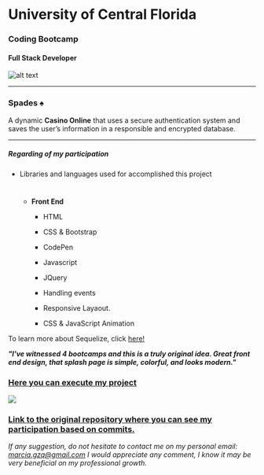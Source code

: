 # University of Central Florida
### Coding Bootcamp 
#### Full Stack Developer 
![alt text](https://portfolium1.cloudimg.io/s/crop/128x128/https://cdn.portfolium.com/ugcs3%2Fedu%2F9tDF4wvqRdewUvBbZ97x_PegasusBrightGold150x150.png "Logo Title Text 1")
- - -

### Spades ♠️
A dynamic **Casino Online** that uses a secure authentication system and saves the user’s information in a responsible and encrypted database.

- - - - 


##### Regarding of my participation

*  Libraries and languages used for accomplished this project

    #
    * __Front End__
        * HTML
        * CSS & Bootstrap
        * CodePen
        * Javascript
        * JQuery
        
         * Handling events
         * Responsive Layaout.
         * CSS & JavaScript Animation


To learn more about Sequelize, click [here!](https://www.npmjs.com/package/sequelize)


**_"I've witnessed 4 bootcamps and this is a truly original idea. Great front end design, that splash page is simple, colorful, and looks modern."_**


### [Here you can execute my project](https://aqueous-reaches-91017.herokuapp.com/)

![](https://media.giphy.com/media/H4940P7PzHAUkGz9FH/giphy.gif)

### [Link to the original repository where you can see my participation based on commits.](https://github.com/amrozinski88/casino)

*If any suggestion, do not hesitate to contact me on my personal email: marcia.gzq@gmail.com
I would appreciate any comment, I know it may be very beneficial on my professional growth.*


